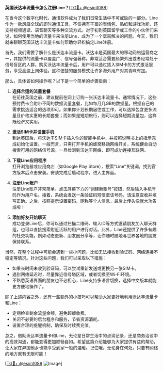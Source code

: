 **英国沃达丰流量卡怎么注册Line？**[[TG💪+ @esim1088](https://t.me/s/esim1088)]

在当今这个数字化时代，通讯软件成为了我们日常生活中不可或缺的一部分。Line作为一款风靡全球的即时通讯工具，不仅拥有丰富的表情包、贴纸和游戏功能，还支持视频通话、语音聊天等多种交流方式。对于初到英国留学或工作的小伙伴们来说，如何使用当地的流量卡来注册Line，成为了一个亟需解决的问题。今天，我们就来聊聊英国沃达丰流量卡如何帮助你轻松搞定Line注册。

首先，我们需要了解什么是沃达丰流量卡。沃达丰是英国最大的移动网络运营商之一，其提供的流量卡以覆盖广、信号强著称，非常适合需要频繁外出或者经常处于信号盲区的人群。购买沃达丰流量卡后，用户可以通过插入SIM卡的方式激活服务，享受高速上网体验。这种便捷的服务模式让许多海外用户对其青睐有加。

那么，具体该如何操作呢？以下是一个简单的步骤指南：

1. **选择合适的流量套餐**  
   在前往英国之前，建议提前在网上订购一张沃达丰流量卡。通常情况下，这些预付费卡会附带不同的数据流量套餐，比如每月几GB的数据量。根据自己的需求挑选适合的选项即可。如果你计划长期居住或工作，可以选择包含更多流量且价格实惠的长期套餐；而如果是短期旅行，则可以选择短期流量包，这样既经济又实用。

2. **激活SIM卡并设置手机**  
   到达英国后，将沃达丰SIM卡插入你的智能手机中，并按照说明书上的指示完成初始化设置。一般而言，只需打开手机的蜂窝移动网络开关，系统便会自动搜索可用的网络信号源。一旦检测到沃达丰网络，即可成功连接互联网。

3. **下载Line应用程序**  
   打开浏览器或应用商店（如Google Play Store），搜索“Line”关键词，找到官方版本后点击安装。安装完成后启动程序，进入主界面。

4. **注册Line账户**  
   注册Line账户非常简单。点击屏幕下方的“创建新账号”按钮，然后输入手机号码作为用户名。接着，系统会发送一条验证码短信至该号码，请注意查收并填写正确。之后，按照提示设置密码、昵称等个人信息，最后上传头像就大功告成啦！

5. **添加好友开始聊天**  
   成功登录Line后，你可以通过扫描二维码、输入ID等方式邀请朋友加入聊天群组，也可以直接搜索附近活跃的用户进行对话。此外，Line还提供了许多有趣的社交功能，例如动态更新、朋友圈分享等，让你随时随地与世界各地的朋友保持联系。

当然，在整个过程中可能会遇到一些小问题，比如无法接收到验证码、网络连接不稳定等情况。针对这些问题，我们可以采取以下措施：

- 如果长时间未收到验证码，可以尝试重新发送或更换另一张SIM卡。
- 遇到网络延迟时，尽量靠近信号塔区域，或者切换至Wi-Fi环境。
- 不熟悉英语界面的朋友也不必担心，Line支持多语言切换，选择中文版本就能更方便地操作了。

除了上述内容之外，还有一些额外的小技巧可以帮助大家更好地利用沃达丰流量卡和Line：

- 定期检查剩余流量余额，避免超额收费。
- 关闭不必要的后台程序和服务，节省资源消耗。
- 设置合理的提醒机制，确保及时续费充值。

总之，借助沃达丰流量卡和Line，无论是日常生活中的点滴记录，还是商务洽谈中的高效沟通，都能变得更加顺畅自如。希望这篇介绍能够为大家提供有益的帮助，让大家在异国他乡也能享受到家一般的温暖。记住哦，无论身在何处，只要有网络的地方就有无限可能！

[[TG💪+ @esim1088](https://t.me/s/esim1088) ![Image](https://i.postimg.cc/4NQfJmqS/Snipaste-2025-05-13-00-14-12.png)]